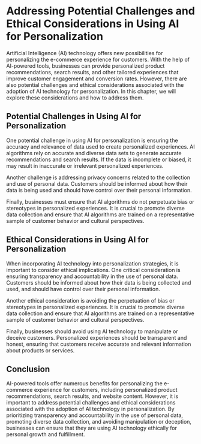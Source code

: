 Addressing Potential Challenges and Ethical Considerations in Using AI for Personalization
======================================================================================================================================================

Artificial Intelligence (AI) technology offers new possibilities for personalizing the e-commerce experience for customers. With the help of AI-powered tools, businesses can provide personalized product recommendations, search results, and other tailored experiences that improve customer engagement and conversion rates. However, there are also potential challenges and ethical considerations associated with the adoption of AI technology for personalization. In this chapter, we will explore these considerations and how to address them.

Potential Challenges in Using AI for Personalization
----------------------------------------------------

One potential challenge in using AI for personalization is ensuring the accuracy and relevance of data used to create personalized experiences. AI algorithms rely on accurate and diverse data sets to generate accurate recommendations and search results. If the data is incomplete or biased, it may result in inaccurate or irrelevant personalized experiences.

Another challenge is addressing privacy concerns related to the collection and use of personal data. Customers should be informed about how their data is being used and should have control over their personal information.

Finally, businesses must ensure that AI algorithms do not perpetuate bias or stereotypes in personalized experiences. It is crucial to promote diverse data collection and ensure that AI algorithms are trained on a representative sample of customer behavior and cultural perspectives.

Ethical Considerations in Using AI for Personalization
------------------------------------------------------

When incorporating AI technology into personalization strategies, it is important to consider ethical implications. One critical consideration is ensuring transparency and accountability in the use of personal data. Customers should be informed about how their data is being collected and used, and should have control over their personal information.

Another ethical consideration is avoiding the perpetuation of bias or stereotypes in personalized experiences. It is crucial to promote diverse data collection and ensure that AI algorithms are trained on a representative sample of customer behavior and cultural perspectives.

Finally, businesses should avoid using AI technology to manipulate or deceive customers. Personalized experiences should be transparent and honest, ensuring that customers receive accurate and relevant information about products or services.

Conclusion
----------

AI-powered tools offer numerous benefits for personalizing the e-commerce experience for customers, including personalized product recommendations, search results, and website content. However, it is important to address potential challenges and ethical considerations associated with the adoption of AI technology in personalization. By prioritizing transparency and accountability in the use of personal data, promoting diverse data collection, and avoiding manipulation or deception, businesses can ensure that they are using AI technology ethically for personal growth and fulfillment.
